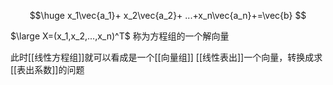 
$$\huge x_1\vec{a_1}+ x_2\vec{a_2}+ ...+x_n\vec{a_n}+=\vec{b} $$

$\large X=(x_1,x_2,...,x_n)^T$ 称为方程组的一个解向量

此时[[线性方程组]]就可以看成是一个[[向量组]] [[线性表出]]一个向量，转换成求[[表出系数]]的问题
